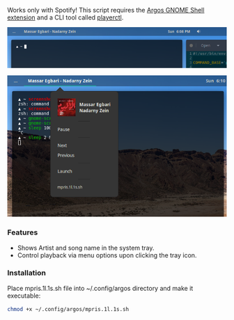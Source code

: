 Works only with Spotify!
This script requires the [Argos GNOME Shell extension](https://github.com/p-e-w/argos) and a CLI tool called [playerctl](https://github.com/acrisci/playerctl).

![Topbar](https://raw.githubusercontent.com/ItsKerolos/argos-mpris/master/Screenshot-20200524180819-847x158.png)

![Menu](https://raw.githubusercontent.com/ItsKerolos/argos-mpris/master/Screenshot-2020-05-24-18-10-37.png)

### Features
* Shows Artist and song name in the system tray.
* Control playback via menu options upon clicking the tray icon.

### Installation

Place mpris.1l.1s.sh file into ~/.config/argos directory and make it executable:
```bash
chmod +x ~/.config/argos/mpris.1l.1s.sh
```
